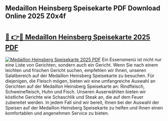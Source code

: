 ## Medaillon Heinsberg Speisekarte PDF Download Online 2025 Z0x4f

# <h2><a href="http://gc7afi.nevu.top/?p=Medaillon+Heinsberg+Speisekarte">🔗 👉🔴 Medaillon Heinsberg Speisekarte 2025 PDF</a></h2>

[![Medaillon Heinsberg Speisekarte 2025 PDF](https://i.imgur.com/dBaPXMq.png)](http://gc7afi.nevu.top/?p=Medaillon+Heinsberg+Speisekarte)
Ein Essensmenü ist nicht nur eine Liste von Gerichten, sondern auch ein Gericht. Wenn Sie nach einem leichten und frischen Gericht suchen, empfehlen wir Ihnen, unseren Salatbereich auf der Medaillon Heinsberg Speisekarte zu besuchen. Für diejenigen, die Fleisch mögen, bieten wir eine umfangreiche Auswahl an Gerichten auf der Medaillon Heinsberg Speisekarte an: Rindfleisch, Schweinefleisch, Huhn und Fisch. Unseren Auserwählten bieten wir köstliche Gerichte wie Schaschlik und Steak an, die auf dem Feuer zubereitet werden. In jedem Fall sind wir bereit, Ihnen bei der Auswahl der Speisen auf der Medaillon Heinsberg Speisekarte zu helfen und Ihnen einen komfortablen und angenehmen Service zu bieten.
